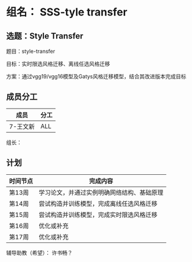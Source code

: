 # 组名： SSS-tyle transfer

## 选题：Style Transfer

题目：style-transfer

目标：实时限选风格迁移、离线任选风格迁移

方案：通过vgg19/vgg16模型及Gatys风格迁移模型，结合其改进版本完成目标

## 成员分工

| 成员     | 分工 |
| -------- | ---- |
| 7-王文新 | ALL  |

组长：

## 计划

| 时间节点 | 完成内容                                   |
| -------- | ------------------------------------------ |
| 第13周   | 学习论文，并通过实例明确网络结构、基础原理 |
| 第14周   | 尝试构造并训练模型，完成离线任选风格迁移   |
| 第15周   | 尝试构造并训练模型，完成实时限选风格迁移   |
| 第16周   | 优化或补充                         |
| 第17周   | 优化或补充                                 |

辅导助教（希望）： 许书畅？
